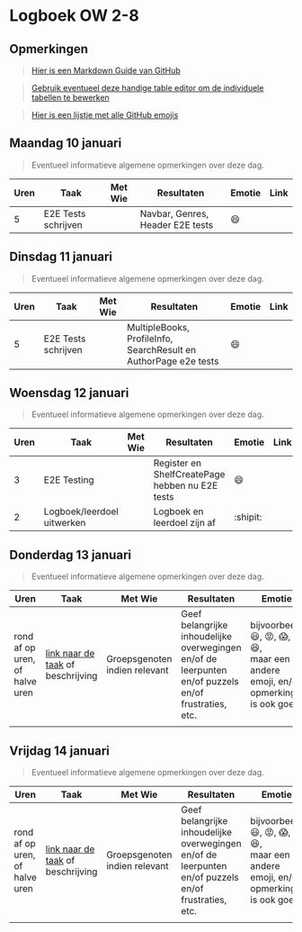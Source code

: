 # Logboek OW 2-8

## Opmerkingen

> [Hier is een Markdown Guide van GitHub](https://guides.github.com/features/mastering-markdown/)

> [Gebruik eventueel deze handige table editor om de individuele tabellen te bewerken](https://www.tablesgenerator.com/markdown_tables)

> [Hier is een lijstje met alle GitHub emojis](https://github.com/ikatyang/emoji-cheat-sheet/blob/master/README.md)

## Maandag 10 januari

> Eventueel informatieve algemene opmerkingen over deze dag.

| Uren | Taak                | Met Wie | Resultaten                       | Emotie  | Link |
|------|---------------------|---------|----------------------------------|---------|------|
| 5    | E2E Tests schrijven |         | Navbar, Genres, Header E2E tests | :smile: |      |


## Dinsdag 11 januari

> Eventueel informatieve algemene opmerkingen over deze dag.

| Uren | Taak                | Met Wie | Resultaten                                                       | Emotie  | Link |
|------|---------------------|---------|------------------------------------------------------------------|---------|------|
| 5    | E2E Tests schrijven |         | MultipleBooks, ProfileInfo, SearchResult en AuthorPage e2e tests | :smile: |      |

## Woensdag 12 januari

> Eventueel informatieve algemene opmerkingen over deze dag.

| Uren | Taak                       | Met Wie | Resultaten                                      | Emotie   | Link |
|------|----------------------------|---------|-------------------------------------------------|----------|------|
| 3    | E2E Testing                |         | Register en ShelfCreatePage hebben nu E2E tests | :smile:  |      |
| 2    | Logboek/leerdoel uitwerken |         | Logboek en leerdoel zijn af                     | :shipit: |      |

## Donderdag 13 januari

> Eventueel informatieve algemene opmerkingen over deze dag.

| Uren | Taak  | Met Wie | Resultaten | Emotie | Link |
|---|---|---|---|---|---|
| rond af op uren, of halve uren | [link naar de taak](https://github.com/link-naar-de-taak) of beschrijving | Groepsgenoten indien relevant | Geef belangrijke inhoudelijke overwegingen en/of de leerpunten en/of puzzels en/of frustraties, etc.  |bijvoorbeeld <br />:smiley:, :rage:, :scream:, of :satisfied:, <br />maar een andere emoji, en/of opmerking is ook goed | [link naar de resultaten](https://github.com/link-naar-de-commit) |
| | | | | | |

## Vrijdag 14 januari

> Eventueel informatieve algemene opmerkingen over deze dag.

| Uren | Taak  | Met Wie | Resultaten | Emotie | Link |
|---|---|---|---|---|---|
| rond af op uren, of halve uren | [link naar de taak](https://github.com/link-naar-de-taak) of beschrijving | Groepsgenoten indien relevant | Geef belangrijke inhoudelijke overwegingen en/of de leerpunten en/of puzzels en/of frustraties, etc.  |bijvoorbeeld <br />:smiley:, :rage:, :scream:, of :satisfied:, <br />maar een andere emoji, en/of opmerking is ook goed | [link naar de resultaten](https://github.com/link-naar-de-commit) |
| | | | | | |
